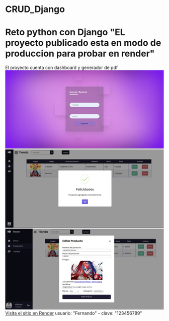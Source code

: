 # CRUD_Django
# Reto python con Django "EL proyecto publicado esta en modo de produccion para probar en render"
El proyecto cuenta con dashboard y generador de pdf 
![Design preview for the Product preview card component coding challenge](https://github.com/fersrm/CRUD_Django/blob/produccion/img/login.jpg)
![Design preview for the Product preview card component coding challenge](https://github.com/fersrm/CRUD_Django/blob/produccion/img/productos.jpg)
![Design preview for the Product preview card component coding challenge](https://github.com/fersrm/CRUD_Django/blob/produccion/img/editar.jpg)
[Visita el sitio en Render](https://crud-sistema-vantas.onrender.com/) usuario: "Fernando" - clave: "123456789" 
